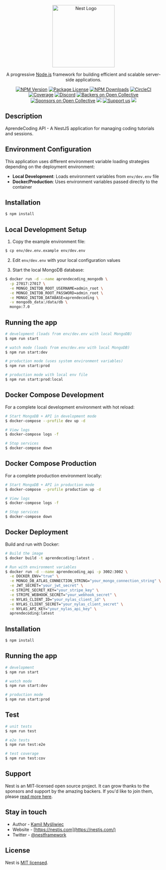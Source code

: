 <p align="center">
  <a href="http://nestjs.com/" target="blank"><img src="https://nestjs.com/img/logo-small.svg" width="200" alt="Nest Logo" /></a>
</p>

[circleci-image]: https://img.shields.io/circleci/build/github/nestjs/nest/master?token=abc123def456
[circleci-url]: https://circleci.com/gh/nestjs/nest

  <p align="center">A progressive <a href="http://nodejs.org" target="_blank">Node.js</a> framework for building efficient and scalable server-side applications.</p>
    <p align="center">
<a href="https://www.npmjs.com/~nestjscore" target="_blank"><img src="https://img.shields.io/npm/v/@nestjs/core.svg" alt="NPM Version" /></a>
<a href="https://www.npmjs.com/~nestjscore" target="_blank"><img src="https://img.shields.io/npm/l/@nestjs/core.svg" alt="Package License" /></a>
<a href="https://www.npmjs.com/~nestjscore" target="_blank"><img src="https://img.shields.io/npm/dm/@nestjs/common.svg" alt="NPM Downloads" /></a>
<a href="https://circleci.com/gh/nestjs/nest" target="_blank"><img src="https://img.shields.io/circleci/build/github/nestjs/nest/master" alt="CircleCI" /></a>
<a href="https://coveralls.io/github/nestjs/nest?branch=master" target="_blank"><img src="https://coveralls.io/repos/github/nestjs/nest/badge.svg?branch=master#9" alt="Coverage" /></a>
<a href="https://discord.gg/G7Qnnhy" target="_blank"><img src="https://img.shields.io/badge/discord-online-brightgreen.svg" alt="Discord"/></a>
<a href="https://opencollective.com/nest#backer" target="_blank"><img src="https://opencollective.com/nest/backers/badge.svg" alt="Backers on Open Collective" /></a>
<a href="https://opencollective.com/nest#sponsor" target="_blank"><img src="https://opencollective.com/nest/sponsors/badge.svg" alt="Sponsors on Open Collective" /></a>
  <a href="https://paypal.me/kamilmysliwiec" target="_blank"><img src="https://img.shields.io/badge/Donate-PayPal-ff3f59.svg"/></a>
    <a href="https://opencollective.com/nest#sponsor"  target="_blank"><img src="https://img.shields.io/badge/Support%20us-Open%20Collective-41B883.svg" alt="Support us"></a>
  <a href="https://twitter.com/nestframework" target="_blank"><img src="https://img.shields.io/twitter/follow/nestframework.svg?style=social&label=Follow"></a>
</p>
  <!--[![Backers on Open Collective](https://opencollective.com/nest/backers/badge.svg)](https://opencollective.com/nest#backer)
  [![Sponsors on Open Collective](https://opencollective.com/nest/sponsors/badge.svg)](https://opencollective.com/nest#sponsor)-->

## Description

AprendeCoding API - A NestJS application for managing coding tutorials and sessions.

## Environment Configuration

This application uses different environment variable loading strategies depending on the deployment environment:

- **Local Development**: Loads environment variables from `env/dev.env` file
- **Docker/Production**: Uses environment variables passed directly to the container

## Installation

```bash
$ npm install
```

## Local Development Setup

1. Copy the example environment file:
```bash
$ cp env/dev.env.example env/dev.env
```

2. Edit `env/dev.env` with your local configuration values

3. Start the local MongoDB database:
```bash
$ docker run -d --name aprendecoding_mongodb \
  -p 27017:27017 \
  -e MONGO_INITDB_ROOT_USERNAME=admin_root \
  -e MONGO_INITDB_ROOT_PASSWORD=admin_root \
  -e MONGO_INITDB_DATABASE=aprendecoding \
  -v mongodb_data:/data/db \
  mongo:7.0
```

## Running the app

```bash
# development (loads from env/dev.env with local MongoDB)
$ npm run start

# watch mode (loads from env/dev.env with local MongoDB)
$ npm run start:dev

# production mode (uses system environment variables)
$ npm run start:prod

# production mode with local env file
$ npm run start:prod:local
```

## Docker Compose Development

For a complete local development environment with hot reload:

```bash
# Start MongoDB + API in development mode
$ docker-compose --profile dev up -d

# View logs
$ docker-compose logs -f

# Stop services
$ docker-compose down
```

## Docker Compose Production

For a complete production environment locally:

```bash
# Start MongoDB + API in production mode
$ docker-compose --profile production up -d

# View logs
$ docker-compose logs -f

# Stop services
$ docker-compose down
```

## Docker Deployment

Build and run with Docker:

```bash
# Build the image
$ docker build -t aprendecoding:latest .

# Run with environment variables
$ docker run -d --name aprendecoding_api -p 3002:3002 \
  -e DOCKER_ENV="true" \
  -e MONGO_DB_ATLAS_CONNECTION_STRING="your_mongo_connection_string" \
  -e JWT_SECRET="your_jwt_secret" \
  -e STRIPE_SECRET_KEY="your_stripe_key" \
  -e STRIPE_WEBHOOK_SECRET="your_webhook_secret" \
  -e NYLAS_CLIENT_ID="your_nylas_client_id" \
  -e NYLAS_CLIENT_SECRET="your_nylas_client_secret" \
  -e NYLAS_API_KEY="your_nylas_api_key" \
  aprendecoding:latest
```

## Installation

```bash
$ npm install
```

## Running the app

```bash
# development
$ npm run start

# watch mode
$ npm run start:dev

# production mode
$ npm run start:prod
```

## Test

```bash
# unit tests
$ npm run test

# e2e tests
$ npm run test:e2e

# test coverage
$ npm run test:cov
```

## Support

Nest is an MIT-licensed open source project. It can grow thanks to the sponsors and support by the amazing backers. If you'd like to join them, please [read more here](https://docs.nestjs.com/support).

## Stay in touch

- Author - [Kamil Myśliwiec](https://kamilmysliwiec.com)
- Website - [https://nestjs.com](https://nestjs.com/)
- Twitter - [@nestframework](https://twitter.com/nestframework)

## License

Nest is [MIT licensed](LICENSE).
